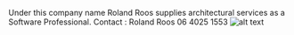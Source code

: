 Under this company name Roland Roos supplies architectural services as a Software Professional.
Contact : Roland Roos 06 4025 1553
![alt text](https://www.google.nl/url?sa=i&rct=j&q=&esrc=s&source=images&cd=&cad=rja&uact=8&ved=0ahUKEwiwm8qo8IPVAhUFZ1AKHbdbBOYQjRwIBw&url=https%3A%2F%2Fnl.linkedin.com%2Fin%2Froland-roos-b8068414&psig=AFQjCNGZb4wv4lbz517cVkHQB_R7PzZguw&ust=1499953484060129)
